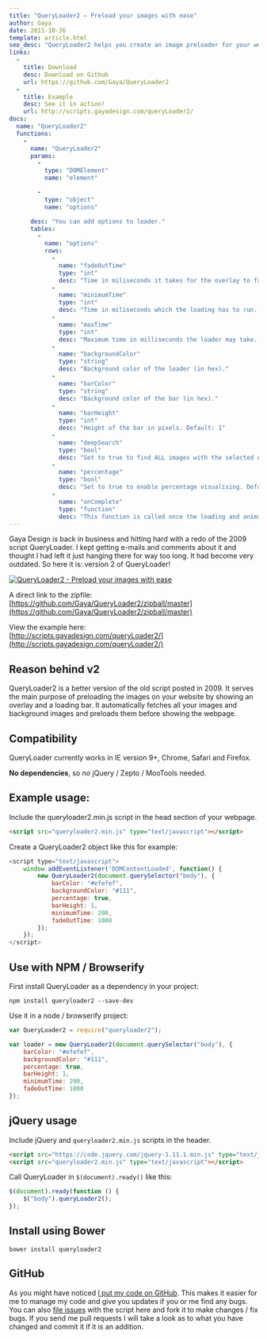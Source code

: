 ```yaml
---
title: "QueryLoader2 – Preload your images with ease"
author: Gaya
date: 2011-10-26
template: article.html
seo_desc: "QueryLoader2 helps you create an image preloader for your website using jQuery."
links:
  -
    title: Download
    desc: Download on Github
    url: https://github.com/Gaya/QueryLoader2
  -
    title: Example
    desc: See it in action!
    url: http://scripts.gayadesign.com/queryLoader2/
docs:
  name: "QueryLoader2"
  functions:
    -
      name: "QueryLoader2"
      params:
        -
          type: "DOMElement"
          name: "element"

        -
          type: "object"
          name: "options"

      desc: "You can add options to loader."
      tables:
        -
          name: "options"
          rows:
            -
              name: "fadeOutTime"
              type: "int"
              desc: "Time in miliseconds it takes for the overlay to fade out at the end."
            -
              name: "minimumTime"
              type: "int"
              desc: "Time in miliseconds which the loading has to run. If time has not passed the animation will still show."
            -
              name: "maxTime"
              type: "int"
              desc: "Maximum time in milliseconds the loader may take. Go past this time and the loader with automatically close."
            -
              name: "backgroundColor"
              type: "string"
              desc: "Background color of the loader (in hex)."
            -
              name: "barColor"
              type: "string"
              desc: "Background color of the bar (in hex)."
            -
              name: "barHeight"
              type: "int"
              desc: "Height of the bar in pixels. Default: 1"
            -
              name: "deepSearch"
              type: "bool"
              desc: "Set to true to find ALL images with the selected elements. If you don't want queryLoader to look in the children, set to false. Default: true."
            -
              name: "percentage"
              type: "bool"
              desc: "Set to true to enable percentage visualising. Default is false."
            -
              name: "onComplete"
              type: "function"
              desc: "This function is called once the loading and animation are completed."
---
```

Gaya Design is back in business and hitting hard with a redo of the 2009 script QueryLoader. I kept getting e-mails and comments about it and thought I had left it just hanging there for way too long. It had become very outdated. So here it is: version 2 of QueryLoader!

[![QueryLoader2 - Preload your images with ease](/articles/queryloader2-preload-your-images-with-ease/ql2header.jpg "QueryLoader2 - Preload your images with ease")](/articles/queryloader2-preload-your-images-with-ease/)

<span class="more"></span>

A direct link to the zipfile:  
[https://github.com/Gaya/QueryLoader2/zipball/master](https://github.com/Gaya/QueryLoader2/zipball/master)

View the example here:  
[http://scripts.gayadesign.com/queryLoader2/](http://scripts.gayadesign.com/queryLoader2/)

Reason behind v2
----------------

QueryLoader2 is a better version of the old script posted in 2009. It serves the main purpose of preloading the images on your website by showing an overlay and a loading bar. It automatically fetches all your images and background images and preloads them before showing the webpage.

Compatibility
-------------

QueryLoader currently works in IE version 9+, Chrome, Safari and Firefox.

**No dependencies**, so *no* jQuery / Zepto / MooTools needed.

Example usage:
--------------

Include the queryloader2.min.js script in the head section of your webpage.


```html
<script src="queryloader2.min.js" type="text/javascript"></script>
```


Create a QueryLoader2 object like this for example:


```javascript
<script type="text/javascript">
    window.addEventListener('DOMContentLoaded', function() {
        new QueryLoader2(document.querySelector("body"), {
            barColor: "#efefef",
            backgroundColor: "#111",
            percentage: true,
            barHeight: 1,
            minimumTime: 200,
            fadeOutTime: 1000
        });
    });
</script>
```


Use with NPM / Browserify
-------------------------

First install QueryLoader as a dependency in your project:


```
npm install queryloader2 --save-dev
```


Use it in a node / browserify project:


```javascript
var QueryLoader2 = require("queryloader2");

var loader = new QueryLoader2(document.querySelector("body"), {
    barColor: "#efefef",
    backgroundColor: "#111",
    percentage: true,
    barHeight: 1,
    minimumTime: 200,
    fadeOutTime: 1000
});
```


jQuery usage
------------

Include jQuery and `queryloader2.min.js` scripts in the header.


```html
<script src="https://code.jquery.com/jquery-1.11.1.min.js" type="text/javascript"></script>
<script src="queryloader2.min.js" type="text/javascript"></script>
```


Call QueryLoader in `$(document).ready()` like this:


```javascript
$(document).ready(function () {
    $("body").queryLoader2();
});
```


Install using Bower
-------------------


```
bower install queryloader2
```




GitHub
------

As you might have noticed [I put my code on GitHub](https://github.com/Gaya/QueryLoader2). This makes it easier for me to manage my code and give you updates if you or me find any bugs.  
 You can also [file issues](https://github.com/Gaya/QueryLoader2/issues) with the script here and fork it to make changes / fix bugs. If you send me pull requests I will take a look as to what you have changed and commit it if it is an addition.